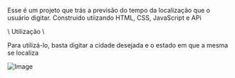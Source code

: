 Esse é um projeto que trás a previsão do tempo da localização que o usuário digitar. Construído utiizando HTML, CSS, JavaScript e APi

\ Utilização \

Para utilizá-lo, basta digitar a cidade desejada e o estado em que a mesma se localiza

![Image](https://github.com/user-attachments/assets/179e6843-c4c6-4a71-917c-9f2afed0fc89)
